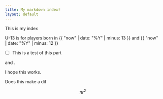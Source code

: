 ```yaml
---
title: My markdown index!
layout: default
---
```


This is my index

U-13 is for players born in
{{ "now" | date: "%Y" | minus: 13 }} and {{ "now" | date: "%Y" | minus: 12 }}

- [ ] This is a test of this part

<script>document.write(new Date().getFullYear()-13);</script>

and <script>document.write(new Date().getFullYear()-12);</script>.</em></p>
<p><script>document.write( new Date().getFullYear() );</script>
    <script type="text/javascript">document.write( new Date().getFullYear() );</script></p>

I hope this works.

Does this make a dif

$$ \pi r^2 $$
